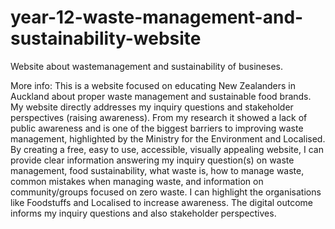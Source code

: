 # year-12-waste-management-and-sustainability-website

Website about wastemanagement and sustainability of busineses.

More info:
This is a website focused on educating New Zealanders in Auckland about proper waste management and sustainable food brands. 
My website directly addresses my inquiry questions and stakeholder perspectives (raising awareness). From my research it showed a lack of public awareness and is one of the biggest barriers to improving waste management, highlighted by the Ministry for the Environment and Localised.
By creating a free, easy to use, accessible, visually appealing website, I can provide clear information answering my inquiry question(s) on waste management, food sustainability, what waste is, how to manage waste, common mistakes when managing waste, and information on community/groups focused on zero waste.
I can highlight the organisations like Foodstuffs and Localised to increase awareness. The digital outcome informs my inquiry questions and also stakeholder perspectives.

